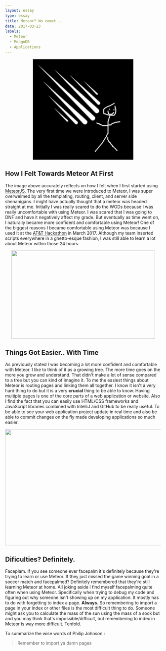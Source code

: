 ```yaml
---
layout: essay
type: essay
title: Meteor? No comet...
date: 2017-03-23
labels:
  - Meteor
  - MongoDB
  - Applications
---
```


<p align="center">
  <img src="../images/itsme.png" height="325" width="325"/>
</p>

## How I Felt Towards Meteor At First

The image above accurately reflects on how I felt when I first started using [MeteorJS](https://www.meteor.com/). The very first time we were introduced to Meteor, I was super overwelmed by all the templating, routing, client, and server side shenanigans. I might have actually thought that a meteor was headed straight at me. Initially I was really scared to do the WODs because I was really uncomfortable with using Meteor. I was scared that I was going to DNF and have it negatively affect my grade. But eventually as time went on, I naturally became more confident and comfortable using Meteor! One of the biggest reasons I became comfortable using Meteor was because I used it at the [AT&T Hackathon](http://www.ics.hawaii.edu/2017/01/att-mobile-app-hackathon-2017-hawaii/) in March 2017. Although my team inserted scripts everywhere in a ghetto-esque fashion, I was still able to learn a lot about Meteor within those 24 hours.

<p align="center">
  <img src="http://i.imgur.com/r2wMhvY.png" height="285" width="465"/>
</p>

## Things Got Easier.. With Time

As previously stated I was becoming a lot more confident and comfortable with Meteor. I like to think of it as a growing tree. The more time goes on the more you grow and understand. That didn't make a lot of sense compared to a tree but you can kind of imagine it. To me the easiest things about Meteor is routing pages and linking them all together. I know it isn't a very hard thing to do but it is a very **crucial** thing to be able to know. Having multiple pages is one of the core parts of a web application or website. Also I find the fact that you can easily use HTML/CSS frameworks and JavaScript libraries combined with IntelliJ and GitHub to be really useful. To be able to see your web application project update in real time and also be able to commit changes on the fly made developing applications so much easier.

<p align="center">
  <img src="http://i.imgur.com/iWKad22.jpg" height="375" width="600"/>
</p>

## Dificulties? Definitely.

Faceplam. If you see someone ever facepalm it's definitely because they're trying to learn or use Meteor. If they just missed the game winning goal in a soccer match and facepalmed? Definitely remembered that they're still learning Meteor at home. All joking aside I find myself facepalming quite often when using Meteor. Specifically when trying to debug my code and figuring out why someone isn't showing up on my application. It mostly has to do with forgetting to index a page. **Always.** So remembering to import a page in your index or other files is the most difficult thing to do. Someone might ask you to calculate the mass of the sun using the mass of a sock but and you may think that's impossible/difficult, but remembering to index in Meteor is way more difficult. Tenfold.

To summarize the wise words of Philip Johnson : 
> Remember to import ya damn pages
